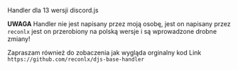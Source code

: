 Handler dla 13 wersji discord.js

**UWAGA** Handler nie jest napisany przez moją osobę, jest on napisany przez `reconlx` jest on przerobiony na polską wersje i są wprowadzone drobne zmiany!

Zapraszam również do zobaczenia jak wygląda orginalny kod 
Link `https://github.com/reconlx/djs-base-handler`
